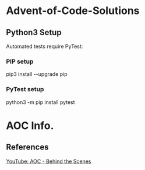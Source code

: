 # Advent-of-Code-Solutions

## Python3 Setup

Automated tests require PyTest:

### PIP setup

pip3 install --upgrade pip

### PyTest setup

python3 -m pip install pytest


# AOC Info.

## References

[YouTube: AOC - Behind the Scenes]( https://www.youtube.com/watch?v=Mb8WwKS6ajk )
